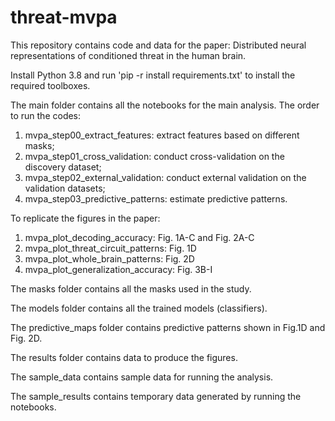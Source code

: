 # threat-mvpa

This repository contains code and data for the paper: Distributed neural representations of conditioned threat in the human brain.

Install Python 3.8 and run 'pip -r install requirements.txt' to install the required toolboxes.

The main folder contains all the notebooks for the main analysis. The order to run the codes:
1. mvpa_step00_extract_features: extract features based on different masks;
2. mvpa_step01_cross_validation: conduct cross-validation on the discovery dataset;
3. mvpa_step02_external_validation: conduct external validation on the validation datasets;
4. mvpa_step03_predictive_patterns: estimate predictive patterns.


To replicate the figures in the paper:
1. mvpa_plot_decoding_accuracy: Fig. 1A-C and Fig. 2A-C
2. mvpa_plot_threat_circuit_patterns: Fig. 1D
3. mvpa_plot_whole_brain_patterns: Fig. 2D
4. mvpa_plot_generalization_accuracy: Fig. 3B-I

The masks folder contains all the masks used in the study.

The models folder contains all the trained models (classifiers).

The predictive_maps folder contains predictive patterns shown in Fig.1D and Fig. 2D.

The results folder contains data to produce the figures.

The sample_data contains sample data for running the analysis.

The sample_results contains temporary data generated by running the notebooks.
